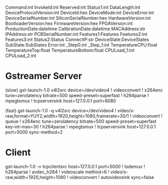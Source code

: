 Command:int
    InvokeId:int
    Reserved:int
    Status1:int
    DataLength:int
    DeviceProtocolVersion:int
    DeviceId:hex
    DeviceMode:int
    DeviceError:int
    DeviceSerialNumber:int
    SiliconSerialNumber:hex 
    HardwareVersion:int
    BootloaderVersion:hex 
    FirmwareVersion:hex
    FPGAVersion:int 
    ProductionDate:datetime 
    CalibrationDate:datetime 
    MACAddress:str
    IPAddress:str
    PCBSerialNumber:int 
    Features1:Features
    Features2:int 
    Features3:int 
    Status2:Status 
    ConnectIP:str 
    DeviceState:DeviceStates
    SubState:SubStates
    Error:int 
    _Step0:int
    _Step_1:int
    TemperatureCPU:float 
    TemperatureTop:float 
    TemperatureBottom:float
    CPULoad_1:int 
    CPULoad_2:int

# Gstreamer Server
(slow)
gst-launch-1.0 v4l2src device=/dev/video4 ! videoconvert ! x264enc tune=zerolatency bitrate=500 speed-preset=superfast ! h264parse ! mpegtsmux ! tcpserversink host=127.0.0.1 port=8080

(fast)
gst-launch-1.0 -q v4l2src device=/dev/video4 ! video/x-raw,format=YUY2,width=1920,height=1080,framerate=30/1 ! videoconvert ! queue ! x264enc tune=zerolatency bitrate=500 speed-preset=superfast key-int-max=30 ! h264parse ! mpegtsmux ! tcpserversink host=127.0.0.1 port=5000 sync-method=2


# Client
gst-launch-1.0 -v tcpclientsrc host=127.0.0.1 port=5000 ! tsdemux ! h264parse ! avdec_h264 ! videoscale method=6 ! video/x-raw,width=1920,height=1080 ! videoconvert ! autovideosink sync=false

